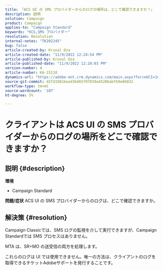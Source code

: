 ```yaml
---
title: 「ACS UI の SMS プロバイダーからのログの場所は、どこで確認できますか？」
description: 説明
solution: Campaign
product: Campaign
applies-to: "Campaign Standard"
keywords: "KCS,SMS プロバイダー"
resolution: Resolution
internal-notes: "TK202245"
bug: false
article-created-by: Krunal Oza
article-created-date: "11/9/2022 12:24:54 PM"
article-published-by: Krunal Oza
article-published-date: "11/9/2022 12:28:03 PM"
version-number: 4
article-number: KA-15118
dynamics-url: "https://adobe-ent.crm.dynamics.com/main.aspx?forceUCI=1&pagetype=entityrecord&etn=knowledgearticle&id=54638f7f-2960-ed11-9562-6045bd0067ea"
source-git-commit: d2fd1981bead36465f07039a45286abfb9e86832
workflow-type: tm+mt
source-wordcount: '107'
ht-degree: 5%

---
```


# クライアントは ACS UI の SMS プロバイダーからのログの場所をどこで確認できますか？

## 説明 {#description}

<b>環境</b>
- Campaign Standard



<b>問題/症状</b>
ACS UI の SMS プロバイダーからのログは、どこで確認できますか。


## 解決策 {#resolution}


Campaign Classicでは、SMS ログの監視を介して実行できますが、Campaign Standardでは SMS プロセスはありません。

MTA は、SR+MO の送受信の両方を処理します。

これらのログは UI では使用できません。唯一の方法は、クライアントのログを取得できるチケットAdobeサポートを発行することです。
